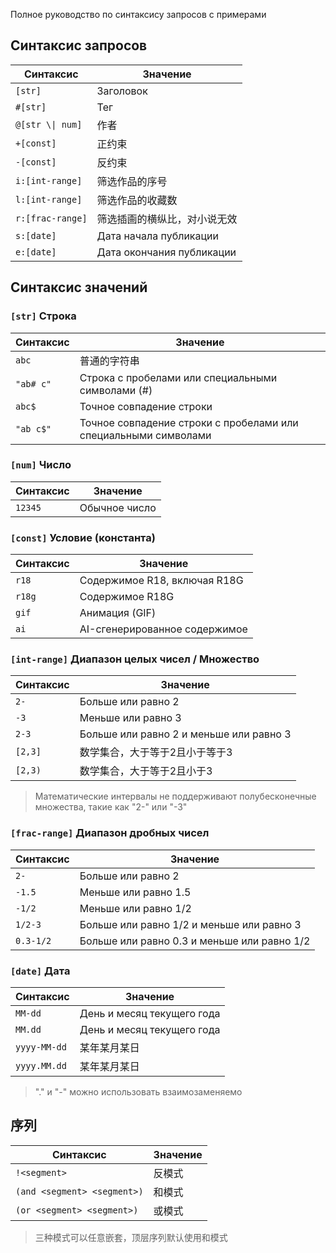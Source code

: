 Полное руководство по синтаксису запросов с примерами

## Синтаксис запросов

| Синтаксис         | Значение                  |
| ----------------- | ------------------------- |
| `[str]`           | Заголовок                 |
| `#[str]`          | Тег                       |
| `@[str \\| num]` | 作者                        |
| `+[const]`        | 正约束                       |
| `-[const]`        | 反约束                       |
| `i:[int-range]`   | 筛选作品的序号                   |
| `l:[int-range]`   | 筛选作品的收藏数                  |
| `r:[frac-range]`  | 筛选插画的横纵比，对小说无效            |
| `s:[date]`        | Дата начала публикации    |
| `e:[date]`        | Дата окончания публикации |

## Синтаксис значений

### `[str]` Строка

| Синтаксис | Значение                                                             |
| --------- | -------------------------------------------------------------------- |
| `abc`     | 普通的字符串                                                               |
| `"ab# c"` | Строка с пробелами или специальными символами (#) |
| `abc$`    | Точное совпадение строки                                             |
| `"ab c$"` | Точное совпадение строки с пробелами или специальными символами      |

### `[num]` Число

| Синтаксис | Значение      |
| --------- | ------------- |
| `12345`   | Обычное число |

### `[const]` Условие (константа)

| Синтаксис | Значение                          |
| --------- | --------------------------------- |
| `r18`     | Содержимое R18, включая R18G      |
| `r18g`    | Содержимое R18G                   |
| `gif`     | Анимация (GIF) |
| `ai`      | AI-сгенерированное содержимое     |

### `[int-range]` Диапазон целых чисел / Множество

| Синтаксис | Значение                                |
| --------- | --------------------------------------- |
| `2-`      | Больше или равно 2                      |
| `-3`      | Меньше или равно 3                      |
| `2-3`     | Больше или равно 2 и меньше или равно 3 |
| `[2,3]`   | 数学集合，大于等于2且小于等于3                        |
| `[2,3)`   | 数学集合，大于等于2且小于3                          |

> Математические интервалы не поддерживают полубесконечные множества, такие как "2-" или "-3"

### `[frac-range]` Диапазон дробных чисел

| Синтаксис | Значение                                                    |
| --------- | ----------------------------------------------------------- |
| `2-`      | Больше или равно 2                                          |
| `-1.5`    | Меньше или равно 1.5                        |
| `-1/2`    | Меньше или равно 1/2                                        |
| `1/2-3`   | Больше или равно 1/2 и меньше или равно 3                   |
| `0.3-1/2` | Больше или равно 0.3 и меньше или равно 1/2 |

### `[date]` Дата

| Синтаксис    | Значение                   |
| ------------ | -------------------------- |
| `MM-dd`      | День и месяц текущего года |
| `MM.dd`      | День и месяц текущего года |
| `yyyy-MM-dd` | 某年某月某日                     |
| `yyyy.MM.dd` | 某年某月某日                     |

> "." и "-" можно использовать взаимозаменяемо

## 序列

| Синтаксис                   | Значение |
| --------------------------- | -------- |
| `!<segment>`                | 反模式      |
| `(and <segment> <segment>)` | 和模式      |
| `(or <segment> <segment>)`  | 或模式      |

> 三种模式可以任意嵌套，顶层序列默认使用和模式
